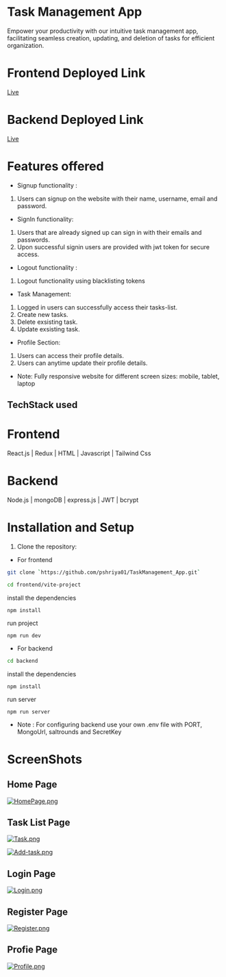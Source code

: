 # Task Management App

Empower your productivity with our intuitive task management app, facilitating seamless creation, updating, and deletion of tasks for efficient organization. 

# Frontend Deployed Link
 [Live](https://task-management-zeta-vert.vercel.app/)

# Backend Deployed Link
 [Live](https://eager-red-chick.cyclic.app/)

# Features offered
- Signup functionality :

 1. Users can signup on the website with their name, username, email and password.

- SignIn functionality:

 1. Users that are already signed up can sign in with their emails and passwords.
 2. Upon successful signin users are provided with jwt token for secure access.

- Logout functionality :

 1. Logout functionality using blacklisting tokens

- Task Management:

 1. Logged in users can successfully access their tasks-list.
 2. Create new tasks.
 3. Delete exsisting task.
 4. Update exsisting task.

- Profile Section:

 1. Users can access their profile details.
 2. Users can anytime update their profile details.

- Note:
 Fully responsive website for different screen sizes: mobile, tablet, laptop



## TechStack used

# Frontend

React.js | Redux | HTML | Javascript | Tailwind Css

# Backend

Node.js | mongoDB | express.js | JWT | bcrypt

# Installation and Setup
1. Clone the repository:
- For frontend
```bash
git clone `https://github.com/pshriya01/TaskManagement_App.git` 
```
```bash
cd frontend/vite-project
```
install the dependencies
```
npm install
```
run project
```
npm run dev
```
- For backend
```bash
cd backend
```
install the dependencies
```
npm install
```
run server
```
npm run server
```
- Note : For configuring backend use your own .env file with PORT, MongoUrl, saltrounds and SecretKey

# ScreenShots

## Home Page

[![HomePage.png](https://i.postimg.cc/4dt1kDmh/HomePage.png)](https://postimg.cc/LY9Pj0kH)

## Task List Page

[![Task.png](https://i.postimg.cc/0NfqPBFr/Task.png)](https://postimg.cc/JyGFQP1W)

[![Add-task.png](https://i.postimg.cc/nLfGvvpt/Add-task.png)](https://postimg.cc/CRJ80nRv)

## Login Page

[![Login.png](https://i.postimg.cc/1z6Z2zc0/Login.png)](https://postimg.cc/B8qy14zt)

## Register Page

[![Register.png](https://i.postimg.cc/MTDmpymW/Register.png)](https://postimg.cc/sQMhnGL8)

## Profie Page

[![Profile.png](https://i.postimg.cc/ZR2sSPbC/Profile.png)](https://postimg.cc/cg7B7n8S)